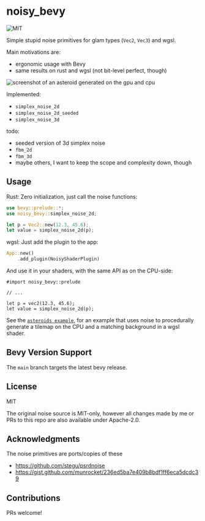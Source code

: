 # noisy_bevy

<!-- [![crates.io](https://img.shields.io/crates/v/noisy_bevy.svg)](https://crates.io/crates/noisy_bevy) -->
![MIT](https://img.shields.io/badge/license-MIT-blue.svg)
<!-- [![crates.io](https://img.shields.io/crates/d/noisy_bevy.svg)](https://crates.io/crates/noisy_bevy) -->
<!-- [![docs.rs](https://img.shields.io/docsrs/noisy_bevy)](https://docs.rs/noisy_bevy) -->

Simple stupid noise primitives for glam types (`Vec2`, `Vec3`) and wgsl.

Main motivations are:

- ergonomic usage with Bevy
- same results on rust and wgsl (not bit-level perfect, though)

![screenshot of an asteroid generated on the gpu and cpu](https://s3.johanhelsing.studio/dump/noisy_asteroid.png)

Implemented:

- `simplex_noise_2d`
- `simplex_noise_2d_seeded`
- `simplex_noise_3d`

todo:

- seeded version of 3d simplex noise
- `fbm_2d`
- `fbm_3d`
- maybe others, I want to keep the scope and complexity down, though

## Usage

Rust: Zero initialization, just call the noise functions:

```rust
use bevy::prelude::*;
use noisy_bevy::simplex_noise_2d;

let p = Vec2::new(12.3, 45.6);
let value = simplex_noise_2d(p);
```

wgsl: Just add the plugin to the app:

```rust ignore
App::new()
    .add_plugin(NoisyShaderPlugin)
```

And use it in your shaders, with the same API as on the CPU-side:

```wgsl
#import noisy_bevy::prelude

// ...

let p = vec2(12.3, 45.6);
let value = simplex_noise_2d(p);
```

See the [`asteroids example`](./examples/asteroids.rs), for an example that uses noise to procedurally generate a tilemap on the CPU and a matching background in a wgsl shader.

## Bevy Version Support

The `main` branch targets the latest bevy release.

## License

MIT

The original noise source is MIT-only, however all changes made by me or PRs to this repo are also available under Apache-2.0.

## Acknowledgments

The noise primitives are ports/copies of these

- https://github.com/stegu/psrdnoise
- https://gist.github.com/munrocket/236ed5ba7e409b8bdf1ff6eca5dcdc39

## Contributions

PRs welcome!
